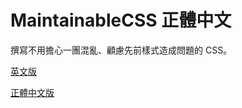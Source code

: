 # MaintainableCSS 正體中文

撰寫不用擔心一團混亂、顧慮先前樣式造成問題的 CSS。

[英文版](http://maintainablecss.com)

[正體中文版](http://intersectiontw.github.io/maintainablecss)
